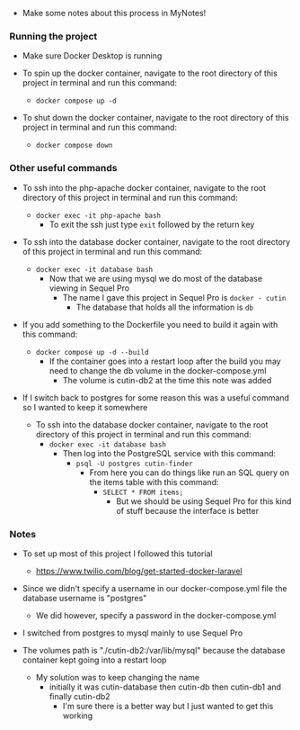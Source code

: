 * Make some notes about this process in MyNotes!

### Running the project

* Make sure Docker Desktop is running

* To spin up the docker container, navigate to the root directory of this project in terminal and run this command:
    * `docker compose up -d`
* To shut down the docker container, navigate to the root directory of this project in terminal and run this command:
    * `docker compose down`

### Other useful commands

* To ssh into the php-apache docker container, navigate to the root directory of this project in terminal and run this command:
    * `docker exec -it php-apache bash`
        * To exit the ssh just type `exit` followed by the return key
    
* To ssh into the database docker container, navigate to the root directory of this project in terminal and run this command:
    * `docker exec -it database bash`
        * Now that we are using mysql we do most of the database viewing in Sequel Pro
            * The name I gave this project in Sequel Pro is `docker - cutin`
                * The database that holds all the information is `db`

* If you add something to the Dockerfile you need to build it again with this command:
    * `docker compose up -d --build`
        * If the container goes into a restart loop after the build you may need to change the db volume in the docker-compose.yml
            * The volume is cutin-db2 at the time this note was added
            
* If I switch back to postgres for some reason this was a useful command so I wanted to keep it somewhere
    * To ssh into the database docker container, navigate to the root directory of this project in terminal and run this command:
        * `docker exec -it database bash`
            * Then log into the PostgreSQL service with this command:
                * `psql -U postgres cutin-finder`
                    * From here you can do things like run an SQL query on the items table with this command:
                        * `SELECT * FROM items;`
                            * But we should be using Sequel Pro for this kind of stuff because the interface is better

### Notes

* To set up most of this project I followed this tutorial
    * https://www.twilio.com/blog/get-started-docker-laravel

* Since we didn't specify a username in our docker-compose.yml file the database username is "postgres"
    * We did however, specify a password in the docker-compose.yml

* I switched from postgres to mysql mainly to use Sequel Pro

* The volumes path is "./cutin-db2:/var/lib/mysql" because the database container kept going into a restart loop
    * My solution was to keep changing the name
        * initially it was cutin-database then cutin-db then cutin-db1 and finally cutin-db2
            * I'm sure there is a better way but I just wanted to get this working

